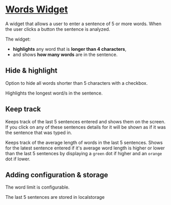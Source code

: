 # [Words Widget](https://jodies383.github.io/WordsWidget/)

A widget that allows a user to enter a sentence of 5 or more words. When the user clicks a button the sentence is analyzed.

The widget: 

* **highlights** any word that is **longer than 4 characters**,
* and shows **how many words** are in the sentence.

## Hide & highlight

Option to hide all words shorter than 5 characters with a checkbox.

Highlights the longest word/s in the sentence.

## Keep track

Keeps track of the last 5 sentences entered and shows them on the screen. If you click on any of these sentences details for it will be shown as if it was the sentence that was typed in.

Keeps track of the average length of words in the last 5 sentences.
Shows for the latest sentence entered if it's average word length is higher or lower than the last 5 sentences by displaying a `green` dot if higher and an `orange` dot if lower.

## Adding configuration & storage

The word limit is configurable.

The last 5 sentences are stored in localstorage 

